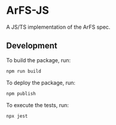 # ArFS-JS

A JS/TS implementation of the ArFS spec.

## Development

To build the package, run:

```bash
npm run build
```

To deploy the package, run:

```bash
npm publish
```

To execute the tests, run:

```bash
npx jest
```
